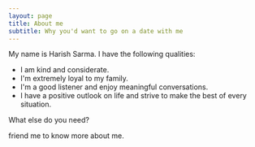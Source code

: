 ```yaml
---
layout: page
title: About me
subtitle: Why you'd want to go on a date with me
---
```


My name is Harish Sarma. I have the following qualities:

- I am kind and considerate.
- I'm extremely loyal to my family.
- I'm a good listener and enjoy meaningful conversations.
- I have a positive outlook on life and strive to make the best of every situation.

What else do you need?

friend me to know more about me.

<!-- ### My story -->

<!-- To be honest, I'm having some trouble remembering right now, so why don't you just watch [my movie](https://en.wikipedia.org/wiki/The_Princess_Bride_%28film%29) and it will answer **all** your questions. -->
